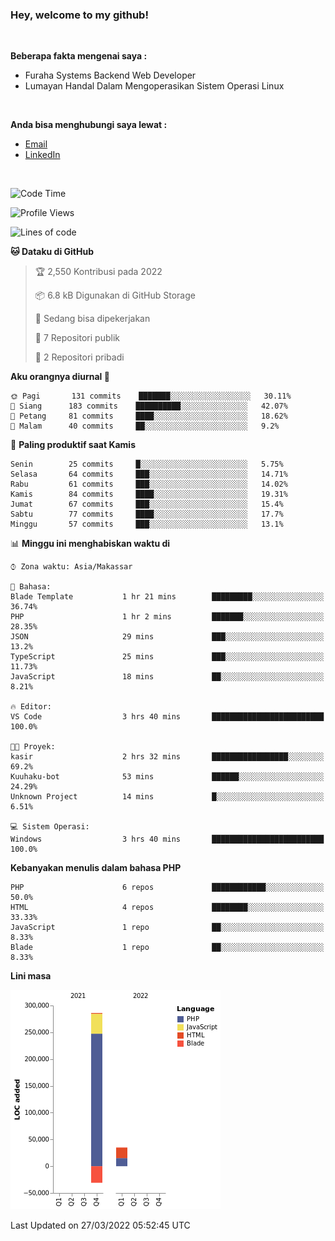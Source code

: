 <h3>Hey, welcome to my github!</h3>

<br>

<p><strong>Beberapa fakta mengenai saya :</strong></p>

<ul>
  <li>Furaha Systems Backend Web Developer</li>
  <li>Lumayan Handal Dalam Mengoperasikan Sistem Operasi Linux</li>
</ul>

<br>

<p><strong>Anda bisa menghubungi saya lewat :</strong></p>

<ul>
  <li><a href="mailto:renaldiapriyanto419@gmail.com">Email</a></li>
  <li><a href="https://www.linkedin.com/in/renaldi-kadang-314314206/">LinkedIn</a></li>
</ul>

<br>

<!--START_SECTION:waka-->
![Code Time](http://img.shields.io/badge/Code%20Time-47%20hrs%2018%20mins-blue)

![Profile Views](http://img.shields.io/badge/Profil%20dilihat-2-blue)

![Lines of code](https://img.shields.io/badge/Sejak%20Hello%20World%20aku%20telah%20menulis-290%20Thousand%20baris%20kode-blue)

**🐱 Dataku di GitHub** 

> 🏆 2,550 Kontribusi pada 2022
 > 
> 📦 6.8 kB Digunakan di GitHub Storage 
 > 
> 💼 Sedang bisa dipekerjakan
 > 
> 📜 7 Repositori publik 
 > 
> 🔑 2 Repositori pribadi  
 > 
**Aku orangnya diurnal 🐤** 

```text
🌞 Pagi       131 commits    ███████░░░░░░░░░░░░░░░░░░   30.11% 
🌆 Siang      183 commits    ██████████░░░░░░░░░░░░░░░   42.07% 
🌃 Petang     81 commits     ████░░░░░░░░░░░░░░░░░░░░░   18.62% 
🌙 Malam      40 commits     ██░░░░░░░░░░░░░░░░░░░░░░░   9.2%

```
📅 **Paling produktif saat Kamis** 

```text
Senin        25 commits     █░░░░░░░░░░░░░░░░░░░░░░░░   5.75% 
Selasa       64 commits     ███░░░░░░░░░░░░░░░░░░░░░░   14.71% 
Rabu         61 commits     ███░░░░░░░░░░░░░░░░░░░░░░   14.02% 
Kamis        84 commits     ████░░░░░░░░░░░░░░░░░░░░░   19.31% 
Jumat        67 commits     ███░░░░░░░░░░░░░░░░░░░░░░   15.4% 
Sabtu        77 commits     ████░░░░░░░░░░░░░░░░░░░░░   17.7% 
Minggu       57 commits     ███░░░░░░░░░░░░░░░░░░░░░░   13.1%

```


📊 **Minggu ini menghabiskan waktu di** 

```text
⌚︎ Zona waktu: Asia/Makassar

💬 Bahasa: 
Blade Template           1 hr 21 mins        █████████░░░░░░░░░░░░░░░░   36.74% 
PHP                      1 hr 2 mins         ███████░░░░░░░░░░░░░░░░░░   28.35% 
JSON                     29 mins             ███░░░░░░░░░░░░░░░░░░░░░░   13.2% 
TypeScript               25 mins             ███░░░░░░░░░░░░░░░░░░░░░░   11.73% 
JavaScript               18 mins             ██░░░░░░░░░░░░░░░░░░░░░░░   8.21%

🔥 Editor: 
VS Code                  3 hrs 40 mins       █████████████████████████   100.0%

🐱‍💻 Proyek: 
kasir                    2 hrs 32 mins       █████████████████░░░░░░░░   69.2% 
Kuuhaku-bot              53 mins             ██████░░░░░░░░░░░░░░░░░░░   24.29% 
Unknown Project          14 mins             █░░░░░░░░░░░░░░░░░░░░░░░░   6.51%

💻 Sistem Operasi: 
Windows                  3 hrs 40 mins       █████████████████████████   100.0%

```

**Kebanyakan menulis dalam bahasa PHP** 

```text
PHP                      6 repos             ████████████░░░░░░░░░░░░░   50.0% 
HTML                     4 repos             ████████░░░░░░░░░░░░░░░░░   33.33% 
JavaScript               1 repo              ██░░░░░░░░░░░░░░░░░░░░░░░   8.33% 
Blade                    1 repo              ██░░░░░░░░░░░░░░░░░░░░░░░   8.33%

```


**Lini masa**

![Chart not found](https://raw.githubusercontent.com/Sylent-Sys/Sylent-Sys/main/charts/bar_graph.png) 


 Last Updated on 27/03/2022 05:52:45 UTC
<!--END_SECTION:waka-->
